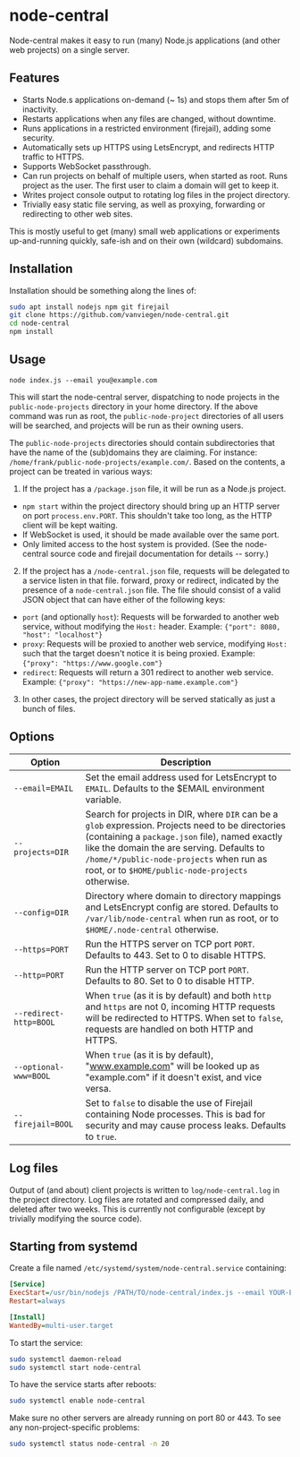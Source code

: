 # node-central

Node-central makes it easy to run (many) Node.js applications (and other web projects) on a single server.

## Features

- Starts Node.s applications on-demand (~ 1s) and stops them after 5m of inactivity.
- Restarts applications when any files are changed, without downtime.
- Runs applications in a restricted environment (firejail), adding some security.
- Automatically sets up HTTPS using LetsEncrypt, and redirects HTTP traffic to HTTPS.
- Supports WebSocket passthrough.
- Can run projects on behalf of multiple users, when started as root. Runs project as the user. The first user to claim a domain will get to keep it.
- Writes project console output to rotating log files in the project directory.
- Trivially easy static file serving, as well as proxying, forwarding or redirecting to other web sites.

This is mostly useful to get (many) small web applications or experiments up-and-running quickly, safe-ish and on their own (wildcard) subdomains.


## Installation

Installation should be something along the lines of:

```sh
sudo apt install nodejs npm git firejail
git clone https://github.com/vanviegen/node-central.git
cd node-central
npm install
```

## Usage

`node index.js --email you@example.com`

This will start the node-central server, dispatching to node projects in the `public-node-projects` directory in your home directory. If the above command was run as root, the `public-node-project` directories of all users will be searched, and projects will be run as their owning users.

The `public-node-projects` directories should contain subdirectories that have the name of the (sub)domains they are claiming. For instance: `/home/frank/public-node-projects/example.com/`. Based on the contents, a project can be treated in various ways:

1. If the project has a `/package.json` file, it will be run as a Node.js project.
  - `npm start` within the project directory should bring up an HTTP server on port `process.env.PORT`. This shouldn't take too long, as the HTTP client will be kept waiting.
  - If WebSocket is used, it should be made available over the same port.
  - Only limited access to the host system is provided. (See the node-central source code and firejail documentation for details -- sorry.)
2. If the project has a `/node-central.json` file, requests will be delegated to a service listen in that file.
forward, proxy or redirect, indicated by the presence of a `node-central.json` file. The file should consist of a valid JSON object that can have either of the following keys:
  - `port` (and optionally `host`): Requests will be forwarded to another web service, without modifying the `Host:` header. Example: `{"port": 8080, "host": "localhost"}`
  - `proxy`: Requests will be proxied to another web service, modifying `Host:` such that the target doesn't notice it is being proxied. Example: `{"proxy": "https://www.google.com"}`
  - `redirect`: Requests will return a 301 redirect to another web service. Example: `{"proxy": "https://new-app-name.example.com"}`
3. In other cases, the project directory will be served statically as just a bunch of files.


## Options

| Option | Description |
| --- | --- |
| `--email=EMAIL` | Set the email address used for LetsEncrypt to `EMAIL`. Defaults to the $EMAIL environment variable. |
| `--projects=DIR` | Search for projects in DIR, where `DIR` can be a `glob` expression. Projects need to be directories (containing a `package.json` file), named exactly like the domain the are serving. Defaults to `/home/*/public-node-projects` when run as root, or to `$HOME/public-node-projects` otherwise. |
| `--config=DIR` | Directory where domain to directory mappings and LetsEncrypt config are stored. Defaults to `/var/lib/node-central` when run as root, or to `$HOME/.node-central` otherwise.
| `--https=PORT` | Run the HTTPS server on TCP port `PORT`. Defaults to 443. Set to 0 to disable HTTPS. |
| `--http=PORT` | Run the HTTP server on TCP port `PORT`. Defaults to 80. Set to 0 to disable HTTP. |
| `--redirect-http=BOOL` | When `true` (as it is by default) and both `http` and `https` are not 0, incoming HTTP requests will be redirected to HTTPS. When set to `false`, requests are handled on both HTTP and HTTPS. |
| `--optional-www=BOOL` | When `true` (as it is by default), "www.example.com" will be looked up as "example.com" if it doesn't exist, and vice versa. |
| `--firejail=BOOL` | Set to `false` to disable the use of Firejail containing Node processes. This is bad for security and may cause process leaks. Defaults to `true`. |


## Log files

Output of (and about) client projects is written to `log/node-central.log` in the project directory. Log files are rotated and compressed daily, and deleted after two weeks. This is currently not configurable (except by trivially modifying the source code).


## Starting from systemd

Create a file named `/etc/systemd/system/node-central.service` containing:

```ini
[Service]
ExecStart=/usr/bin/nodejs /PATH/TO/node-central/index.js --email YOUR-EMAIL-ADDRESS
Restart=always

[Install]
WantedBy=multi-user.target
```

To start the service:

```sh
sudo systemctl daemon-reload
sudo systemctl start node-central
```

To have the service starts after reboots:

```sh
sudo systemctl enable node-central
```

Make sure no other servers are already running on port 80 or 443. To see any non-project-specific problems:

```sh
sudo systemctl status node-central -n 20
```


